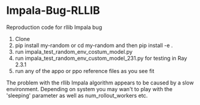 # Impala-Bug-RLLIB

Reproduction code for rllib Impala bug

1. Clone
2. pip install my-random or cd my-random and then pip install -e .
3. run impala_test_random_env_costum_model.py
4. run impala_test_random_env_custom_model_231.py for testing in Ray 2.3.1
5. run any of the appo or ppo reference files as you see fit

The problem with the rllib Impala algorithm appears to be caused by a slow environment. 
Depending on system you may wan't to play with the 'sleeping' parameter as well as num_rollout_workers etc.
